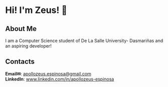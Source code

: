 # Hi! I'm Zeus! 👋

## About Me
I am a Computer Science student of De La Salle University- Dasmariñas and an aspiring developer!

## Contacts
**Email✉**:    apollozeus.espinosa@gmail.com <br />
**LinkedIn**:   www.linkedin.com/in/apollozeus-espinosa

<!--
**apollozeus042/apollozeus042** is a ✨ _special_ ✨ repository because its `README.md` (this file) appears on your GitHub profile.

Here are some ideas to get you started:

- 🔭 I’m currently working on ...
- 🌱 I’m currently learning ...
- 👯 I’m looking to collaborate on ...
- 🤔 I’m looking for help with ...
- 💬 Ask me about ...
- 📫 How to reach me: ...
- 😄 Pronouns: ...
- ⚡ Fun fact: ...
-->
